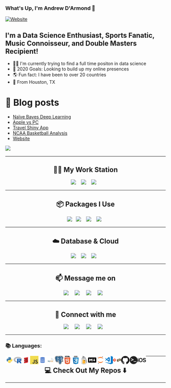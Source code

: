 ### What's Up, I'm Andrew D'Armond 👋

[![Website](https://img.shields.io/website?label=andrewdarmond.com&style=for-the-badge&url=https%3A%2F%2Fandrewdarmond.com)](https://andrewdarmond.com)

## I'm a Data Science Enthusiast, Sports Fanatic, Music Connoisseur, and Double Masters Recipient!

- 👨‍💻 I'm currently trying to find a full time positon in data science 
- 🥅 2020 Goals: Looking to build up my online presences
- 🌎 Fun fact: I have been to over 20 countries
- 🤠 From Houston, TX

# 📔 Blog posts
<!-- BLOG-POST-LIST:START -->
- [Naïve Bayes Deep Learning](https://dev.to/andrewdarmond/naive-bayes-deep-learning-1o31)
- [Apple vs PC](https://dev.to/andrewdarmond/apple-vs-pc-4fon)
- [Travel Shiny App](https://dev.to/andrewdarmond/travel-shiny-app-4gp1)
- [NCAA Basketball Analysis](https://dev.to/andrewdarmond/ncaa-basketball-analysis-1n0l)
- [Website](https://dev.to/andrewdarmond/website-1g5p)
<!-- BLOG-POST-LIST:END -->


<a href="andrewdarmond.com"><img src="https://media.giphy.com/media/nGMnDqebzDcfm/giphy.gif" width="280" height="auto" /></a>

<hr>

<h2 align="center"> 👨‍💻 My Work Station </h2>
<p align="center">
  <img src="https://img.shields.io/badge/apple-macbook%20pro%202016-%23999999.svg?&style=for-the-badge&logo=apple&logoColor=white" />&nbsp;&nbsp;&nbsp;
  <img src="https://img.shields.io/badge/Jupyter%20-%23F37626.svg?&style=for-the-badge&logo=Jupyter&logoColor=white" />&nbsp;&nbsp;&nbsp;
  <img src="https://img.shields.io/badge/r-%23276DC3.svg?&style=for-the-badge&logo=r&logoColor=white"/>&nbsp;&nbsp;&nbsp;
</p>
<p align="center">

<hr>

<h2 align="center"> 📦 Packages I Use </h2>
<p align="center">
  <img src="https://img.shields.io/badge/pandas%20-%23150458.svg?&style=for-the-badge&logo=pandas&logoColor=white" />&nbsp;&nbsp;
  <img src="https://img.shields.io/badge/TensorFlow%20-%23FF6F00.svg?&style=for-the-badge&logo=TensorFlow&logoColor=white" />&nbsp;&nbsp;&nbsp;
  <img src="https://img.shields.io/badge/Keras%20-%23D00000.svg?&style=for-the-badge&logo=Keras&logoColor=white"/>&nbsp;&nbsp;&nbsp;
  <img src="https://img.shields.io/badge/PyTorch%20-%23EE4C2C.svg?&style=for-the-badge&logo=PyTorch&logoColor=white" />&nbsp;&nbsp;
</p>
<p align="center">

<hr>

<h2 align="center"> ☁️ Database & Cloud </h2>
<p align="center" align='right'>
  <img src="https://img.shields.io/badge/azure%20-%230072C6.svg?&style=for-the-badge&logo=azure-devops&logoColor=white"/>&nbsp;&nbsp;&nbsp;
  <img src="https://img.shields.io/badge/AWS%20-%23FF9900.svg?&style=for-the-badge&logo=amazon-aws&logoColor=white"/>&nbsp;&nbsp;&nbsp;
  <img src="https://img.shields.io/badge/Google%20Cloud%20-%234285F4.svg?&style=for-the-badge&logo=google-cloud&logoColor=white"/>&nbsp;&nbsp;&nbsp;
</p>

<hr>

<h2  align="center"> 📫 Message me on</h2>
<p align="center">
  <a href="https://api.whatsapp.com/send?phone=17132035879"><img src="https://img.shields.io/badge/WHATSAPP-%2325D366.svg?&style=for-the-badge&logo=whatsapp&logoColor=white" /></a>&nbsp;&nbsp;&nbsp;&nbsp;
  <a href=http://m.me/<andrew.darmond><img src="https://img.shields.io/badge/messenger-%2300B2FF.svg?&style=for-the-badge&logo=messenger&logoColor=white" /></a>&nbsp;&nbsp;&nbsp;&nbsp;
  <a href="mailto:awdarmond@gmail.com?subject=Hello%20Andrew,%20From%20Github"><img src="https://img.shields.io/badge/gmail-%23D14836.svg?&style=for-the-badge&logo=gmail&logoColor=white" /></a>&nbsp;&nbsp;&nbsp;&nbsp;
  <a href="mailto:adarmond2018@student.hult.edu?subject=Hello%20Andrew,%20From%20Github"><img src="https://img.shields.io/badge/Microsoft%20Outlook-0078D4?logo=microsoft-outlook&logoColor=white&style=for-the-badge" /></a>&nbsp;&nbsp;&nbsp;&nbsp;
</p>

<hr>

<h2  align="center"> 📲 Connect with me </h2>
<p align="center">
    <a target="_blank"href="https://linkedin.com/in/andrewdarmond"><img src="https://img.shields.io/badge/linkedin-%230077B5.svg?&style=for-the-badge&logo=linkedin&logoColor=white" /></a>&nbsp;&nbsp;&nbsp;&nbsp;
    <a target="_blank"href="https://www.facebook.com/andrew.darmond"><img src="https://img.shields.io/badge/facebook-%231877F2.svg?&style=for-the-badge&logo=facebook&logoColor=white" /></a>&nbsp;&nbsp;&nbsp;&nbsp;
    <a target="_blank"href="https://instagram.com/andrewwdarmond"><img src="https://img.shields.io/badge/instagram-%23E4405F.svg?&style=for-the-badge&logo=instagram&logoColor=white" /></a>&nbsp;&nbsp;&nbsp;&nbsp;
    <a target="_blank"href="https://twitter.com/andrewdarmond"><img src="https://img.shields.io/badge/twitter-%231DA1F2.svg?&style=for-the-badge&logo=twitter&logoColor=white" /></a>&nbsp;&nbsp;&nbsp;&nbsp;
</p>

<hr> 

### 📚 Languages: 
[<img align="left" alt="Python" width="26px" src="https://raw.githubusercontent.com/github/explore/80688e429a7d4ef2fca1e82350fe8e3517d3494d/topics/python/python.png" />][website]
[<img align="left" alt="R" width="26px" src="https://raw.githubusercontent.com/github/explore/361e2821e2dea67711cde99c9c40ed357061cf27/topics/r/r.png" />][website]
[<img align="left" alt="Scala" width="26px" src="https://raw.githubusercontent.com/github/explore/80688e429a7d4ef2fca1e82350fe8e3517d3494d/topics/scala/scala.png" />][website]
[<img align="left" alt="JavaScipt" width="26px" src="https://raw.githubusercontent.com/github/explore/80688e429a7d4ef2fca1e82350fe8e3517d3494d/topics/javascript/javascript.png" />][website]
[<img align="left" alt="SQL" width="26px" src="https://raw.githubusercontent.com/github/explore/80688e429a7d4ef2fca1e82350fe8e3517d3494d/topics/sql/sql.png" />][website]
[<img align="left" alt="MySQL" width="26px" src="https://raw.githubusercontent.com/github/explore/80688e429a7d4ef2fca1e82350fe8e3517d3494d/topics/mysql/mysql.png" />][website]
[<img align="left" alt="PostGreSQL" width="26px" src="https://raw.githubusercontent.com/github/explore/80688e429a7d4ef2fca1e82350fe8e3517d3494d/topics/postgresql/postgresql.png" />][website]
[<img align="left" alt="HTML5" width="26px" src="https://raw.githubusercontent.com/github/explore/80688e429a7d4ef2fca1e82350fe8e3517d3494d/topics/html/html.png" />][website]
[<img align="left" alt="CSS3" width="26px" src="https://raw.githubusercontent.com/github/explore/80688e429a7d4ef2fca1e82350fe8e3517d3494d/topics/css/css.png" />][website]
[<img align="left" alt="Homebrew" width="26px" src="https://raw.githubusercontent.com/github/explore/80688e429a7d4ef2fca1e82350fe8e3517d3494d/topics/homebrew/homebrew.png" />][website]
[<img align="left" alt="Markdown" width="26px" src="https://raw.githubusercontent.com/github/explore/80688e429a7d4ef2fca1e82350fe8e3517d3494d/topics/markdown/markdown.png" />][website]
[<img align="left" alt="Jupyter-Notebook" width="26px" src="https://raw.githubusercontent.com/github/explore/80688e429a7d4ef2fca1e82350fe8e3517d3494d/topics/jupyter-notebook/jupyter-notebook.png" />][website]
[<img align="left" alt="Visual Studio Code" width="26px" src="https://raw.githubusercontent.com/github/explore/80688e429a7d4ef2fca1e82350fe8e3517d3494d/topics/visual-studio-code/visual-studio-code.png" />][website]
[<img align="left" alt="Git" width="26px" src="https://raw.githubusercontent.com/github/explore/80688e429a7d4ef2fca1e82350fe8e3517d3494d/topics/git/git.png" />][website]
[<img align="left" alt="GitHub" width="26px" src="https://raw.githubusercontent.com/github/explore/78df643247d429f6cc873026c0622819ad797942/topics/github/github.png" />][website]
[<img align="left" alt="Terminal" width="26px" src="https://raw.githubusercontent.com/github/explore/80688e429a7d4ef2fca1e82350fe8e3517d3494d/topics/terminal/terminal.png" />][website]
[<img align="left" alt="IOS" width="26px" src="https://raw.githubusercontent.com/github/explore/80688e429a7d4ef2fca1e82350fe8e3517d3494d/topics/ios/ios.png" />][website]


<hr>
<h2  align="center">💻 Check Out My Repos ⬇️ </h2>
<hr>


[website]: https://www.andrewdarmond.com





